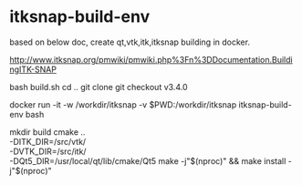 # itksnap-build-env

based on below doc, create qt,vtk,itk,itksnap building in docker.

http://www.itksnap.org/pmwiki/pmwiki.php%3Fn%3DDocumentation.BuildingITK-SNAP

bash build.sh
cd ..
git clone 
git checkout v3.4.0

docker run -it -w /workdir/itksnap -v $PWD:/workdir/itksnap itksnap-build-env bash

mkdir build
cmake .. \
    -DITK_DIR=/src/vtk/ \
    -DVTK_DIR=/src/itk/ \
    -DQt5_DIR=/usr/local/qt/lib/cmake/Qt5
make -j"$(nproc)" && make install -j"$(nproc)"